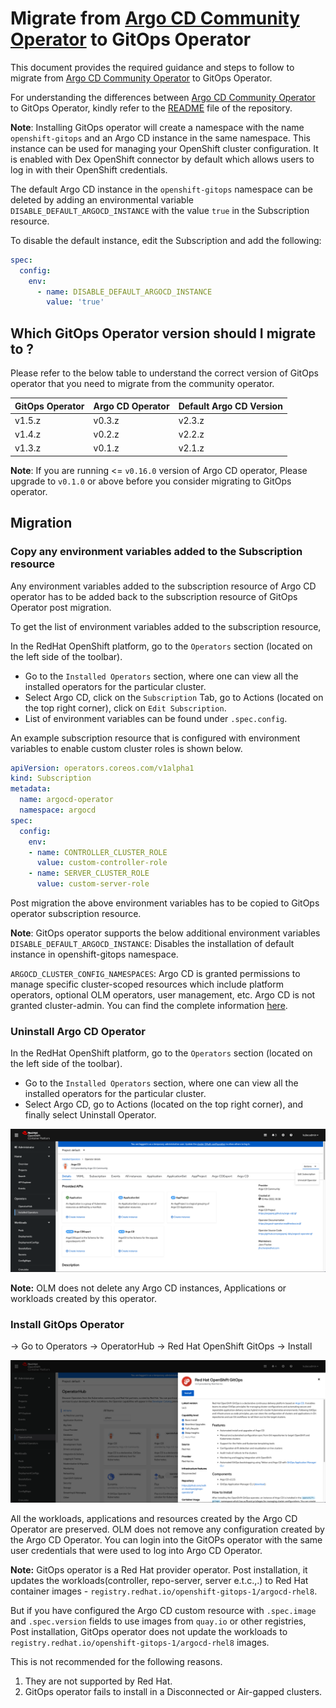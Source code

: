 # Migrate from [Argo CD Community Operator](https://github.com/argoproj-labs/argocd-operator) to GitOps Operator

This document provides the required guidance and steps to follow to migrate from [Argo CD Community Operator](https://github.com/argoproj-labs/argocd-operator) to GitOps Operator.

For understanding the differences between [Argo CD Community Operator](https://github.com/argoproj-labs/argocd-operator) to GitOps Operator, kindly refer to the [README](https://github.com/redhat-developer/gitops-operator/blob/master/README.md#gitops-operator-vs-argo-cd-community-operator) file of the repository.

**Note**: Installing GitOps operator will create a namespace with the name `openshift-gitops` and an Argo CD instance in the same namespace. This instance can be used for managing your OpenShift cluster configuration. It is enabled with Dex OpenShift connector by default which allows users to log in with their OpenShift credentials.

The default Argo CD instance in the `openshift-gitops` namespace can be deleted by adding an environmental variable `DISABLE_DEFAULT_ARGOCD_INSTANCE` with the value `true` in the Subscription resource.

To disable the default instance, edit the Subscription and add the following:

```yaml
spec:
  config:
    env:
      - name: DISABLE_DEFAULT_ARGOCD_INSTANCE
        value: 'true'
```

## Which GitOps Operator version should I migrate to ?

Please refer to the below table to understand the correct version of GitOps operator that you need to migrate from the community operator.

| GitOps Operator | Argo CD Operator | Default Argo CD Version |
| -------- | -------- | -------- |
| v1.5.z | v0.3.z | v2.3.z |
| v1.4.z | v0.2.z | v2.2.z |
| v1.3.z | v0.1.z | v2.1.z |

**Note**: If you are running <= `v0.16.0` version of Argo CD operator, Please upgrade to `v0.1.0` or above before you consider migrating to GitOps operator.

## Migration

### Copy any environment variables added to the Subscription resource

Any environment variables added to the subscription resource of Argo CD operator has to be added back to the subscription resource of GitOps Operator post migration.

To get the list of environment variables added to the subscription resource,

In the RedHat OpenShift platform, go to the `Operators` section (located on the left side of the toolbar).

- Go to the `Installed Operators` section, where one can view all the installed operators for the particular cluster.
- Select Argo CD, click on the `Subscription` Tab, go to Actions (located on the top right corner), click on `Edit Subscription`.
- List of environment variables can be found under `.spec.config`.

An example subscription resource that is configured with environment variables to enable custom cluster roles is shown below.

```yaml
apiVersion: operators.coreos.com/v1alpha1
kind: Subscription
metadata:
  name: argocd-operator
  namespace: argocd
spec:
  config:
    env:
    - name: CONTROLLER_CLUSTER_ROLE
      value: custom-controller-role
    - name: SERVER_CLUSTER_ROLE
      value: custom-server-role
```

Post migration the above environment variables has to be copied to GitOps operator subscription resource.

**Note**:
GitOps operator supports the below additional environment variables
`DISABLE_DEFAULT_ARGOCD_INSTANCE`: Disables the installation of default instance in openshift-gitops namespace.

`ARGOCD_CLUSTER_CONFIG_NAMESPACES`: Argo CD is granted permissions to manage specific cluster-scoped resources which include
platform operators, optional OLM operators, user management, etc. Argo CD is not granted cluster-admin. You can find the complete
information [here](https://github.com/redhat-developer/gitops-operator/blob/608b8bac2350980d7dc616c88baba634c0908e1b/docs/OpenShift%20GitOps%20Usage%20Guide.md#cluster-configuration).

### Uninstall Argo CD Operator

In the RedHat OpenShift platform, go to the `Operators` section (located on the left side of the toolbar).

- Go to the `Installed Operators` section, where one can view all the installed operators for the particular cluster.
- Select Argo CD, go to Actions (located on the top right corner), and finally select Uninstall Operator.

![image alt text](assets/Uninstall_Community_operator.png)

**Note:** OLM does not delete any Argo CD instances, Applications or workloads created by this operator.

### Install GitOps Operator

-> Go to Operators -> OperatorHub -> Red Hat OpenShift GitOps -> Install

![image alt text](assets/Install_GitOps_Operator.png)

All the workloads, applications and resources created by the Argo CD Operator are preserved. OLM does not remove any configuration
created by the Argo CD Operator. You can login into the GitOPs operator with the same user credentials that were used to log into Argo CD
Operator.

**Note:**
GitOps operator is a Red Hat provider operator. Post installation, it updates the workloads(controller, repo-server, server e.t.c.,.) to Red Hat container images - `registry.redhat.io/openshift-gitops-1/argocd-rhel8`.

But if you have configured the Argo CD custom resource with `.spec.image` and `.spec.version` fields to use images
from `quay.io` or other registries, Post installation, GitOps operator does not update the workloads to `registry.redhat.io/openshift-gitops-1/argocd-rhel8` images.

This is not recommended for the following reasons.

1. They are not supported by Red Hat.
2. GitOps operator fails to install in a Disconnected or Air-gapped clusters.
